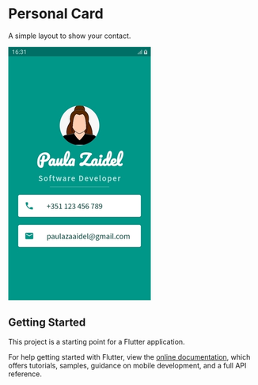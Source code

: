 # Personal Card

A simple layout to show your contact.

![alt](images/Screenshot.jpg)

## Getting Started

This project is a starting point for a Flutter application.

For help getting started with Flutter, view the
[online documentation](https://flutter.dev/docs), which offers tutorials,
samples, guidance on mobile development, and a full API reference.